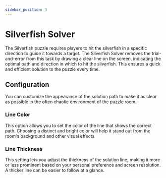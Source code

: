 ```yaml
---
sidebar_position: 5
---
```


# Silverfish Solver

The Silverfish puzzle requires players to hit the silverfish in a specific direction to guide it towards a target. The Silverfish Solver removes the trial-and-error from this task by drawing a clear line on the screen, indicating the optimal path and direction in which to hit the silverfish. This ensures a quick and efficient solution to the puzzle every time.

## Configuration

You can customize the appearance of the solution path to make it as clear as possible in the often chaotic environment of the puzzle room.

### Line Color
This option allows you to set the color of the line that shows the correct path. Choosing a distinct and bright color will help it stand out from the room's background and other visual effects.

### Line Thickness
This setting lets you adjust the thickness of the solution line, making it more or less prominent based on your personal preference and screen resolution. A thicker line can be easier to follow at a glance.